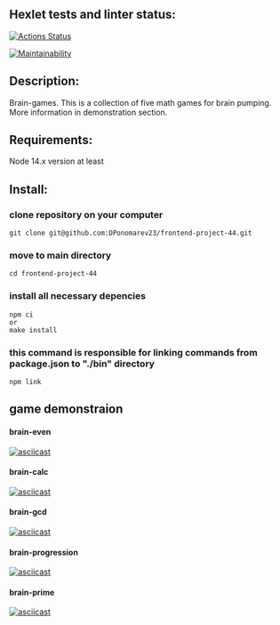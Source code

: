 ## Hexlet tests and linter status:

[![Actions Status](https://github.com/DPonomarev23/frontend-project-44/workflows/hexlet-check/badge.svg)](https://github.com/DPonomarev23/frontend-project-44/actions)

[![Maintainability](https://api.codeclimate.com/v1/badges/838fdb695fa43bac9810/maintainability)](https://codeclimate.com/github/DPonomarev23/frontend-project-44/maintainability)

## Description:
Brain-games.
This is a collection of five math games for brain pumping.
More information in demonstration section.
## Requirements:
Node 14.x version at least
## Install:
### clone repository on your computer
```
git clone git@github.com:DPonomarev23/frontend-project-44.git
```
### move to main directory
```
cd frontend-project-44
```
### install all necessary depencies
```
npm ci 
or 
make install
```
### this command is responsible for linking commands from package.json to "./bin" directory
```
npm link
```
## game demonstraion

#### brain-even
[![asciicast](https://asciinema.org/a/oSRlKwql1LN03A32PGQfvOwSE.svg)](https://asciinema.org/a/oSRlKwql1LN03A32PGQfvOwSE)
#### brain-calc
[![asciicast](https://asciinema.org/a/7FM2zGCp4aKimTKneUMbKCuYs.svg)](https://asciinema.org/a/7FM2zGCp4aKimTKneUMbKCuYs)
#### brain-gcd
[![asciicast](https://asciinema.org/a/9kFY2v7P2O9k45d4Zd1DGk01n.svg)](https://asciinema.org/a/9kFY2v7P2O9k45d4Zd1DGk01n)
#### brain-progression
[![asciicast](https://asciinema.org/a/d93JpB5LwUznoZpIJ9i0y9vX4.svg)](https://asciinema.org/a/d93JpB5LwUznoZpIJ9i0y9vX4)
#### brain-prime
[![asciicast](https://asciinema.org/a/GGNQ53CBFeelGtQVO7vwIyOn4.svg)](https://asciinema.org/a/GGNQ53CBFeelGtQVO7vwIyOn4)